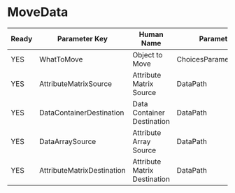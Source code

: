 # MoveData

| Ready | Parameter Key | Human Name | Parameter Type | Parameter Class |
|-------|---------------|------------|-----------------|----------------|
| YES | WhatToMove | Object to Move | ChoicesParameter::ValueType | ChoicesParameter |
| YES | AttributeMatrixSource | Attribute Matrix Source | DataPath | DataGroupSelectionParameter |
| YES | DataContainerDestination | Data Container Destination | DataPath | DataGroupSelectionParameter |
| YES | DataArraySource | Attribute Array Source | DataPath | ArraySelectionParameter |
| YES | AttributeMatrixDestination | Attribute Matrix Destination | DataPath | DataGroupSelectionParameter |
